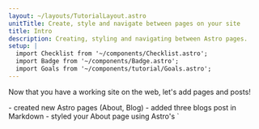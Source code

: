 ```yaml
---
layout: ~/layouts/TutorialLayout.astro
unitTitle: Create, style and navigate between pages on your site
title: Intro
description: Creating, styling and navigating between Astro pages.
setup: |
  import Checklist from '~/components/Checklist.astro';
  import Badge from '~/components/Badge.astro';
  import Goals from '~/components/tutorial/Goals.astro';
---
```


Now that you have a working site on the web, let's add pages and posts!

<Goals>
  - created new Astro pages (About, Blog)
  - added three blogs post in Markdown
  - styled your About page using Astro's `<style>` tags
</Goals>

 In this Module, you will learn about the **two sections of a `.astro` file** and how they work together to create the content for a page on your website. You'll also add blog posts written as Markdown (`.md`) files. Want to make a new page? You'll add a new `.astro` or `.md` file to your project.

### Anatomy of an Astro file
```astro title="src/pages/a-typical-astro-file.astro"
--- 
// Astro Script (frontmatter) 
// Written in JavaScript/TypeScript
// used for imports, variables, functions…
---
<!-- Astro Template (body) -->  
<!-- Written in Astro (HTML with additional JSX-like features) -->
<!-- contains HTML elements, components, JX/JSX espressions -->
```

[.astro file example image, annotated - CAN WE GET A HIPPO SAMPLE WITH THE NEW CODE COMMENTS??]

## Before you go

### Checklist for moving on

<Checklist key="pages">
- [ ] I am ready to make some new pages for my Astro website!
</Checklist>

